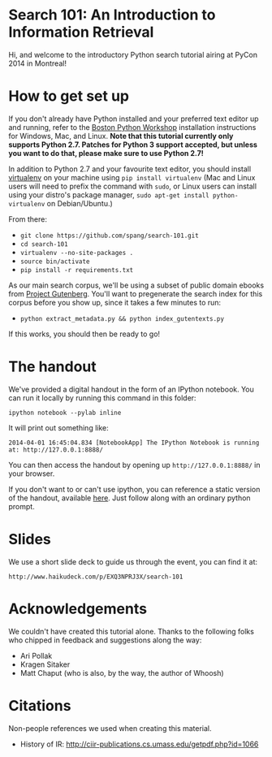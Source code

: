 Search 101: An Introduction to Information Retrieval
====================================================

Hi, and welcome to the introductory Python search tutorial airing at PyCon 2014
in Montreal!

# How to get set up

If you don't already have Python installed and your preferred text editor
up and running, refer to the [Boston Python
Workshop](https://openhatch.org/wiki/Boston_Python_Workshop_6/Friday)
installation instructions for Windows, Mac, and Linux. **Note that this
tutorial currently only supports Python 2.7. Patches for Python 3 support
accepted, but unless you want to do that, please make sure to use Python
2.7!**

In addition to Python 2.7 and your favourite text editor, you should install
[virtualenv](http://www.virtualenv.org/) on your machine using `pip install
virtualenv` (Mac and Linux users will need to prefix the command with `sudo`,
or Linux users can install using your distro's package manager, `sudo apt-get
install python-virtualenv` on Debian/Ubuntu.)

From there:

* `git clone https://github.com/spang/search-101.git`
* `cd search-101`
* `virtualenv --no-site-packages .`
* `source bin/activate`
* `pip install -r requirements.txt`

As our main search corpus, we'll be using a subset of public domain ebooks
from [Project Gutenberg](http://www.gutenberg.org/). You'll want to
pregenerate the search index for this corpus before you show up, since it
takes a few minutes to run:

* `python extract_metadata.py && python index_gutentexts.py`

If this works, you should then be ready to go!

# The handout

We've provided a digital handout in the form of an IPython notebook. You can
run it locally by running this command in this folder:

    ipython notebook --pylab inline

It will print out something like:

    2014-04-01 16:45:04.834 [NotebookApp] The IPython Notebook is running at: http://127.0.0.1:8888/

You can then access the handout by opening up `http://127.0.0.1:8888/` in
your browser.

If you don't want to or can't use ipython, you can reference a static version
of the handout, available [here](http://nbviewer.ipython.org/urls/raw.githubusercontent.com/spang/search-101/master/Search%20101%20Handout.ipynb?create=1).
Just follow along with an ordinary python prompt.

# Slides

We use a short slide deck to guide us through the event, you can find it at:

    http://www.haikudeck.com/p/EXQ3NPRJ3X/search-101

# Acknowledgements

We couldn't have created this tutorial alone. Thanks to the following folks
who chipped in feedback and suggestions along the way:

* Ari Pollak
* Kragen Sitaker
* Matt Chaput (who is also, by the way, the author of Whoosh)

# Citations

Non-people references we used when creating this material.

* History of IR: http://ciir-publications.cs.umass.edu/getpdf.php?id=1066
